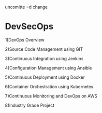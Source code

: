 uncomitte =d change
# DevSecOps

1)DevOps Overview

2)Source Code Management using GIT

3)Continuous Integration using Jenkins

4)Configuration Management using Ansible

5)Continuous Deployment using Docker

6)Container Orchestration using Kubernetes

7)Continuous Monitoring and DevOps on AWS

8)Industry Grade Project
